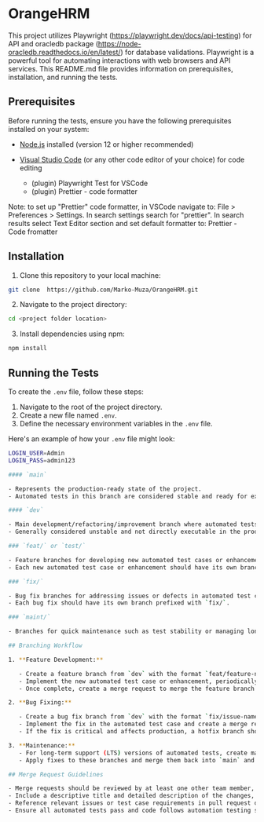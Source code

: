 # OrangeHRM

This project utilizes Playwright (https://playwright.dev/docs/api-testing) for API and oracledb package (https://node-oracledb.readthedocs.io/en/latest/) for database validations. Playwright is a powerful tool for automating interactions with web browsers and API services. This README.md file provides information on prerequisites, installation, and running the tests.

## Prerequisites

Before running the tests, ensure you have the following prerequisites installed on your system:

- [Node.js](https://nodejs.org/) installed (version 12 or higher recommended)

- [Visual Studio Code](https://code.visualstudio.com/) (or any other code editor of your choice) for code editing
  - (plugin) Playwright Test for VSCode
  - (plugin) Prettier - code formatter

Note: to set up "Prettier" code formatter, in VSCode navigate to: File > Preferences > Settings. In search settings search for "prettier". In search results select Text Editor section and set default formatter to: Prettier - Code fromatter

## Installation

1. Clone this repository to your local machine:

```bash
git clone  https://github.com/Marko-Muza/OrangeHRM.git
```

2. Navigate to the project directory:

```bash
cd <project folder location>
```

3. Install dependencies using npm:

```bash
npm install
```

## Running the Tests

To create the `.env` file, follow these steps:

1.  Navigate to the root of the project directory.
2.  Create a new file named `.env`.
3.  Define the necessary environment variables in the `.env` file.

Here's an example of how your `.env` file might look:

```bash
LOGIN_USER=Admin
LOGIN_PASS=admin123

#### `main`

- Represents the production-ready state of the project.
- Automated tests in this branch are considered stable and ready for execution in the production environment.

#### `dev`

- Main development/refactoring/improvement branch where automated tests are integrated with new changes and executed for integration testing.
- Generally considered unstable and not directly executable in the production environment.

### `feat/` or `test/`

- Feature branches for developing new automated test cases or enhancements.
- Each new automated test case or enhancement should have its own branch prefixed with `feat/` or `test/`.

### `fix/`

- Bug fix branches for addressing issues or defects in automated test cases.
- Each bug fix should have its own branch prefixed with `fix/`.

### `maint/`

- Branches for quick maintenance such as test stability or managing long-term support (LTS) versions of automated tests.

## Branching Workflow

1. **Feature Development:**

   - Create a feature branch from `dev` with the format `feat/feature-name`.
   - Implement the new automated test case or enhancement, periodically merging `dev` into the feature branch for updates.
   - Once complete, create a merge request to merge the feature branch into `dev`.

2. **Bug Fixing:**

   - Create a bug fix branch from `dev` with the format `fix/issue-name`.
   - Implement the fix in the automated test case and create a merge request to merge it back into `dev`.
   - If the fix is critical and affects production, a hotfix branch should be created directly from `main`.

3. **Maintenance:**
   - For long-term support (LTS) versions of automated tests, create maintenance branches from `main`.
   - Apply fixes to these branches and merge them back into `main` and `dev` as necessary.

## Merge Request Guidelines

- Merge requests should be reviewed by at least one other team member, preferably a QA engineer or automation tester.
- Include a descriptive title and detailed description of the changes, including any updates to automated test scripts or configurations.
- Reference relevant issues or test case requirements in pull request descriptions.
- Ensure all automated tests pass and code follows automation testing standards before merging.
```
